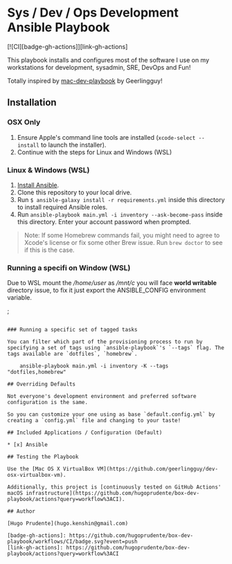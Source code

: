 # Sys / Dev / Ops Development Ansible Playbook

[![CI][badge-gh-actions]][link-gh-actions]

This playbook installs and configures most of the software I use on my workstations for development, sysadmin, SRE, DevOps and Fun!

Totally inspired by [mac-dev-playbook](https://github.com/geerlingguy/mac-dev-playbook) by Geerlingguy!

## Installation

### OSX Only

1. Ensure Apple's command line tools are installed (`xcode-select --install` to launch the installer).
1. Continue with the steps for Linux and Windows (WSL)

### Linux & Windows (WSL)
1. [Install Ansible](http://docs.ansible.com/intro_installation.html).
1. Clone this repository to your local drive.
1. Run `$ ansible-galaxy install -r requirements.yml` inside this directory to install required Ansible roles.
1. Run `ansible-playbook main.yml -i inventory --ask-become-pass` inside this directory. Enter your account password when prompted.

> Note: If some Homebrew commands fail, you might need to agree to Xcode's license or fix some other Brew issue. Run `brew doctor` to see if this is the case.

### Running a specifi on Window (WSL)

Due to WSL mount the */home/user* as */mnt/c* you will face **world writable** directory issue, to fix it just export the ANSIBLE_CONFIG environment variable.

;
```

### Running a specific set of tagged tasks

You can filter which part of the provisioning process to run by specifying a set of tags using `ansible-playbook`'s `--tags` flag. The tags available are `dotfiles`, `homebrew`.

    ansible-playbook main.yml -i inventory -K --tags "dotfiles,homebrew"

## Overriding Defaults

Not everyone's development environment and preferred software configuration is the same.

So you can customize your one using as base `default.config.yml` by creating a `config.yml` file and changing to your taste!

## Included Applications / Configuration (Default)

* [x] Ansible 

## Testing the Playbook

Use the [Mac OS X VirtualBox VM](https://github.com/geerlingguy/dev-osx-virtualbox-vm).

Additionally, this project is [continuously tested on GitHub Actions' macOS infrastructure](https://github.com/hugoprudente/box-dev-playbook/actions?query=workflow%3ACI).

## Author

[Hugo Prudente](hugo.kenshin@gmail.com)

[badge-gh-actions]: https://github.com/hugoprudente/box-dev-playbook/workflows/CI/badge.svg?event=push
[link-gh-actions]: https://github.com/hugoprudente/box-dev-playbook/actions?query=workflow%3ACI
